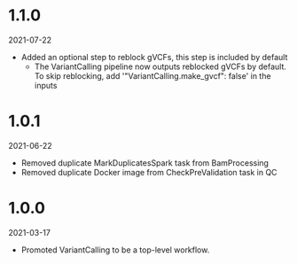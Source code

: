 # 1.1.0
2021-07-22

* Added an optional step to reblock gVCFs, this step is included by default
    * The VariantCalling pipeline now outputs reblocked gVCFs by default. To skip reblocking, add '"VariantCalling.make_gvcf": false' in the inputs

# 1.0.1
2021-06-22

* Removed duplicate MarkDuplicatesSpark task from BamProcessing
* Removed duplicate Docker image from CheckPreValidation task in QC

# 1.0.0
2021-03-17

* Promoted VariantCalling to be a top-level workflow.
